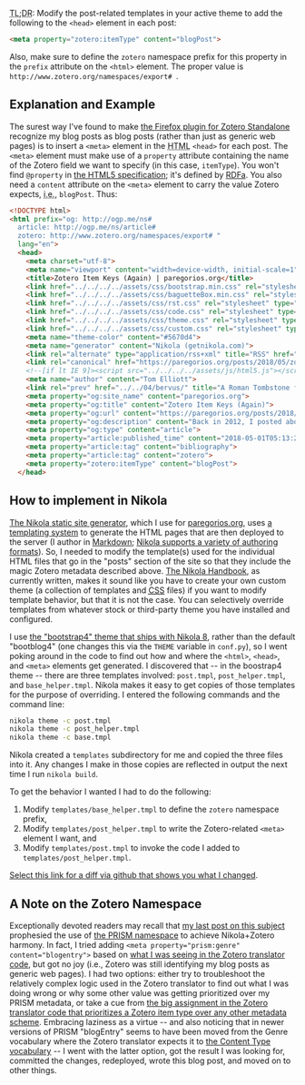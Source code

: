 <!--
.. title: Zotero-Nikola Harmony (One Simple Trick)
.. slug: zotero_nikola_harmony
.. date: 2018-05-08 07:43:15 UTC-05:00
.. tags: zotero, nikola, metadata, html, microblogging, rdf, prism, javascript
.. category: 
.. link: 
.. description: How I made Zotero recognize blog posts created with Nikola as blog posts instead of web pages.
.. type: text
-->

<abbr title="Too long; didn't read">TL;DR</abbr>: Modify the post-related templates in your active theme to add the following to the ```<head>``` element in each post:

```html
<meta property="zotero:itemType" content="blogPost">
```
Also, make sure to define the ```zotero``` namespace prefix for this property in the ```prefix``` attribute on the ```<html>``` element. The proper value is ```http://www.zotero.org/namespaces/export# ```.<!-- TEASER_END -->

## Explanation and Example

The surest way I've found to make [the <span class="bibtitle">Firefox</span> plugin for <span class="bibtitle">Zotero Standalone</span>](https://www.zotero.org/download/) recognize my blog posts as blog posts (rather than just as generic web pages) is to insert a ```<meta>``` element in the <abbr title="HyperText Markup Language">HTML</abbr> ```<head>``` for each post. The ```<meta>``` element must make use of a ```property``` attribute containing the name of the <span class="bibtitle">Zotero</span> field we want to specify (in this case, ```itemType```). You won't find ```@property``` in <a title="HTML 5.2: W3C Recommendation, 14 December 2017" href="https://www.w3.org/TR/html/">the HTML5 specification</a>; it's defined by <a href="https://www.w3.org/TR/html-rdfa/" title="HTML+RDFa 1.1 - Second Edition: Support for RDFa in HTML4 and HTML5: W3C Recommendation 17 March 2015">RDFa</a>. You also need a ```content``` attribute on the ```<meta>``` element to carry the value <span class="bibtitle">Zotero</span> expects, <abbr title="id est: Latin for 'that is'">i.e.</abbr>, ```blogPost```. Thus:

```html
<!DOCTYPE html>
<html prefix="og: http://ogp.me/ns# 
  article: http://ogp.me/ns/article# 
  zotero: http://www.zotero.org/namespaces/export# " 
  lang="en">
  <head>
    <meta charset="utf-8">
    <meta name="viewport" content="width=device-width, initial-scale=1">
    <title>Zotero Item Keys (Again) | paregorios.org</title>
    <link href="../../../../assets/css/bootstrap.min.css" rel="stylesheet" type="text/css">
    <link href="../../../../assets/css/baguetteBox.min.css" rel="stylesheet" type="text/css">
    <link href="../../../../assets/css/rst.css" rel="stylesheet" type="text/css">
    <link href="../../../../assets/css/code.css" rel="stylesheet" type="text/css">
    <link href="../../../../assets/css/theme.css" rel="stylesheet" type="text/css">
    <link href="../../../../assets/css/custom.css" rel="stylesheet" type="text/css">
    <meta name="theme-color" content="#5670d4">
    <meta name="generator" content="Nikola (getnikola.com)">
    <link rel="alternate" type="application/rss+xml" title="RSS" href="../../../../rss.xml">
    <link rel="canonical" href="https://paregorios.org/posts/2018/05/zotero_item_keys/">
    <!--[if lt IE 9]><script src="../../../../assets/js/html5.js"></script><![endif]-->
    <meta name="author" content="Tom Elliott">
    <link rel="prev" href="../../04/bervus/" title="A Roman Tombstone from Heidelberg" type="text/html">
    <meta property="og:site_name" content="paregorios.org">
    <meta property="og:title" content="Zotero Item Keys (Again)">
    <meta property="og:url" content="https://paregorios.org/posts/2018/05/zotero_item_keys/">
    <meta property="og:description" content="Back in 2012, I posted about Zotero item keys and my attempts ...">
    <meta property="og:type" content="article">
    <meta property="article:published_time" content="2018-05-01T05:13:26-05:00">
    <meta property="article:tag" content="bibliography">
    <meta property="article:tag" content="zotero">
    <meta property="zotero:itemType" content="blogPost">
  </head>
```

## How to implement in <span class="bibtitle">Nikola</span>

[The <span class="bibtitle">Nikola</span> static site generator](https://getnikola.com), which I use for <a href="https://paregorios.org" class="bibtitle">paregorios.org</a>, uses <a href="https://en.wikipedia.org/wiki/Web_template_system">a templating system</a> to generate the HTML pages that are then deployed to the server (I author in <a href="https://daringfireball.net/projects/markdown/" class="bibtitle">Markdown</a>; [<span class="bibtitle">Nikola</span> supports a variety of authoring formats](https://getnikola.com/handbook.html#supported-input-formats)). So, I needed to modify the template(s) used for the individual HTML files that go in the "posts" section of the site so that they include the magic <span class="bibtitle">Zotero</span> metadata described above. <a href="https://getnikola.com/handbook.html" class="bibtitle">The Nikola Handbook</a>, as currently written, makes it sound like you have to create your own custom theme (a collection of templates and [<abbr title="Cascading Style Sheets">CSS</abbr>](https://en.wikipedia.org/wiki/Cascading_Style_Sheets) files) if you want to modify template behavior, but that it is not the case. You can selectively override templates from whatever stock or third-party theme you have installed and configured. 

I use [the "bootstrap4" theme that ships with <span class="bibtitle">Nikola</span> 8](https://github.com/getnikola/nikola/tree/master/nikola/data/themes/bootstrap4), rather than the default "bootblog4" (one changes this via the ```THEME``` variable in ```conf.py```), so I went poking around in the code to find out how and where the ```<html>```, ```<head>```, and ```<meta>``` elements get generated. I discovered that -- in the boostrap4 theme -- there are three templates involved: ```post.tmpl```, ```post_helper.tmpl```, and ```base_helper.tmpl```. Nikola makes it easy to get copies of those templates for the purpose of overriding. I entered the following commands and the command line:

```bash
nikola theme -c post.tmpl
nikola theme -c post_helper.tmpl
nikola theme -c base.tmpl
```

<span class="bibtitle">Nikola</span> created a ```templates``` subdirectory for me and copied the three files into it. Any changes I make in those copies are reflected in output the next time I run ```nikola build```.

To get the behavior I wanted I had to do the following:

1. Modify ```templates/base_helper.tmpl``` to define the ```zotero``` namespace prefix,
2. Modify ```templates/post_helper.tmpl``` to write the <span class="bibtitle">Zotero</span>-related ```<meta>``` element I want, and 
3. Modify ```templates/post.tmpl``` to invoke the code I added to ```templates/post_helper.tmpl```.

[Select this link for a diff via github that shows you what I changed](https://github.com/paregorios/paregorios.2018/commit/3c6fd3798fd16d9a550388a93729854d51cfa7fa#diff-0ce77a451d321cc843e940a5a57847ce).

## A Note on the <span class="bibtitle">Zotero</span> Namespace

Exceptionally devoted readers may recall that [my last post on this subject](../../04/what-zotero-wants) prophesied the use of [the PRISM namespace](https://www.idealliance.org/prism-metadata) to achieve Nikola+Zotero harmony. In fact, I tried adding ```<meta property="prism:genre" content="blogentry">``` based on [what I was seeing in the <span class="bibtitle">Zotero</span> translator code](https://github.com/zotero/translators/blob/beb41ffeb07290e8937a0b99d313a868783487ab/RDF.js#L617), but got no joy (i.e., <span class="bibtitle">Zotero</span> was still identifying my blog posts as generic web pages). I had two options: either try to troubleshoot the relatively complex logic used in the <span class="bibtitle">Zotero</span> translator to find out what I was doing wrong or why some other value was getting prioritized over my PRISM metadata, or take a cue from [the big assignment in the <span class="bibtitle">Zotero</span> translator code that prioritizes a <span class="bibtitle">Zotero</span> item type over any other metadata scheme](https://github.com/zotero/translators/blob/beb41ffeb07290e8937a0b99d313a868783487ab/RDF.js#L684). Embracing laziness as a virtue -- and also noticing that in newer versions of PRISM "blogEntry" seems to have been moved from the Genre vocabulary where the <span class="bibtitle">Zotero</span> translator expects it to [the Content Type vocabulary](http://www.prismstandard.org/vocabularies/3.0/contenttype.xml) -- I went with the latter option, got the result I was looking for, committed the changes, redeployed, wrote this blog post, and moved on to other things.



